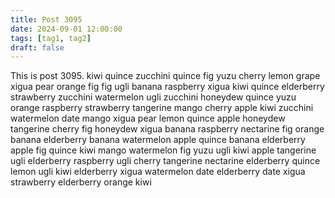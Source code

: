 ```yaml
---
title: Post 3095
date: 2024-09-01 12:00:00
tags: [tag1, tag2]
draft: false
---
```

This is post 3095.
kiwi
quince
zucchini
quince
fig
yuzu
cherry
lemon
grape
xigua
pear
orange
fig
fig
ugli
banana
raspberry
xigua
kiwi
quince
elderberry
strawberry
zucchini
watermelon
ugli
zucchini
honeydew
quince
yuzu
orange
raspberry
strawberry
tangerine
mango
cherry
apple
kiwi
zucchini
watermelon
date
mango
xigua
pear
lemon
quince
apple
honeydew
tangerine
cherry
fig
honeydew
xigua
banana
raspberry
nectarine
fig
orange
banana
elderberry
banana
watermelon
apple
quince
banana
elderberry
apple
fig
quince
kiwi
mango
watermelon
fig
yuzu
ugli
kiwi
apple
tangerine
ugli
elderberry
raspberry
ugli
cherry
tangerine
nectarine
elderberry
quince
lemon
ugli
kiwi
elderberry
xigua
watermelon
date
elderberry
date
xigua
strawberry
elderberry
orange
kiwi

